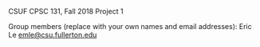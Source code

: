 CSUF CPSC 131, Fall 2018
Project 1

Group members (replace with your own names and email addresses):
Eric Le emle@csu.fullerton.edu


